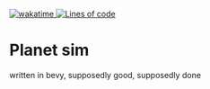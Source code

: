 [![wakatime](https://wakatime.com/badge/user/045ab07f-0e1c-4a4f-bb45-4851369ac26a/project/35cdcde4-9e51-43b4-9075-4e037bfad3b2.svg?style=flat-square) ![Lines of code](https://img.shields.io/tokei/lines/github/htmlcsjs/oxidated-planet-sim?style=flat-square)](https://wakatime.com/badge/user/045ab07f-0e1c-4a4f-bb45-4851369ac26a/project/35cdcde4-9e51-43b4-9075-4e037bfad3b2)
# Planet sim

written in bevy, supposedly good, supposedly done